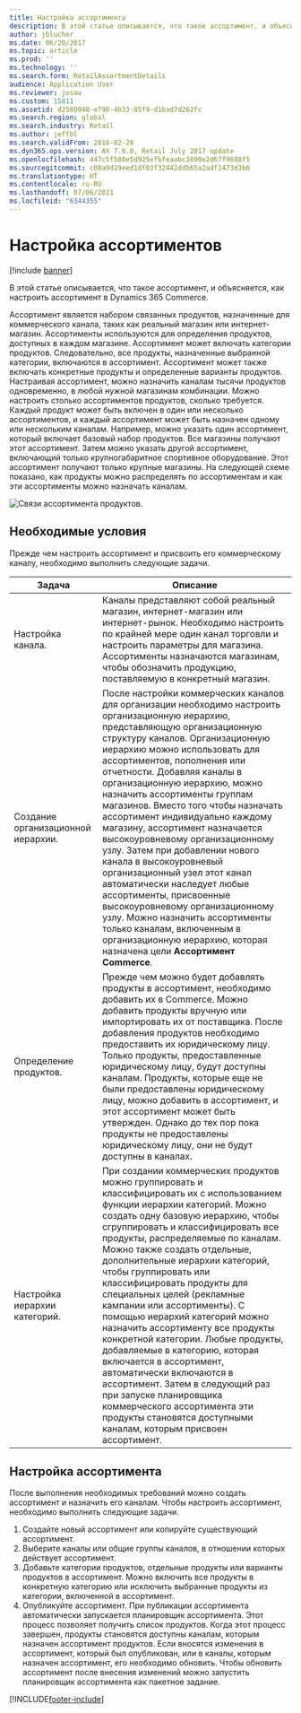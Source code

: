 ```yaml
---
title: Настройка ассортимента
description: В этой статье описывается, что такое ассортимент, и объясняется, как настроить ассортимент в Dynamics 365 Commerce.
author: jblucher
ms.date: 06/20/2017
ms.topic: article
ms.prod: ''
ms.technology: ''
ms.search.form: RetailAssortmentDetails
audience: Application User
ms.reviewer: josaw
ms.custom: 15811
ms.assetid: d2580048-e798-4b33-85f9-d1bad7d262fc
ms.search.region: global
ms.search.industry: Retail
ms.author: jeffbl
ms.search.validFrom: 2016-02-28
ms.dyn365.ops.version: AX 7.0.0, Retail July 2017 update
ms.openlocfilehash: 447c5f580e5d925efbfeaabc3890e2d67f9688f5
ms.sourcegitcommit: c08a9d19eed1df03f32442ddb65a2adf1473d3b6
ms.translationtype: HT
ms.contentlocale: ru-RU
ms.lasthandoff: 07/06/2021
ms.locfileid: "6344355"
---
```

# <a name="set-up-assortments"></a>Настройка ассортиментов

[!include [banner](includes/banner.md)]

В этой статье описывается, что такое ассортимент, и объясняется, как настроить ассортимент в Dynamics 365 Commerce.

Ассортимент является набором связанных продуктов, назначенные для коммерческого канала, таких как реальный магазин или интернет-магазин. Ассортименты используются для определения продуктов, доступных в каждом магазине. Ассортимент может включать категории продуктов. Следовательно, все продукты, назначенные выбранной категории, включаются в ассортимент. Ассортимент может также включать конкретные продукты и определенные варианты продуктов. Настраивая ассортимент, можно назначить каналам тысячи продуктов одновременно, в любой нужной магазинам комбинации. Можно настроить столько ассортиментов продуктов, сколько требуется. Каждый продукт может быть включен в один или несколько ассортиментов, и каждый ассортимент может быть назначен одному или нескольким каналам. Например, можно указать один ассортимент, который включает базовый набор продуктов. Все магазины получают этот ассортимент. Затем можно указать другой ассортимент, включающий только крупногабаритное спортивное оборудование. Этот ассортимент получают только крупные магазины. На следующей схеме показано, как продукты можно распределять по ассортиментам и как эти ассортименты можно назначать каналам.

![Связи ассортимента продуктов.](./media/assortments_relationship.gif)

## <a name="prerequisites"></a>Необходимые условия

Прежде чем настроить ассортимент и присвоить его коммерческому каналу, необходимо выполнить следующие задачи.

| Задача                              | Описание |
|-----------------------------------|-------------|
| Настройка канала.          | Каналы представляют собой реальный магазин, интернет-магазин или интернет-рынок. Необходимо настроить по крайней мере один канал торговли и настроить параметры для магазина. Ассортименты назначаются магазинам, чтобы обозначить продукцию, поставляемую в конкретный магазин. |
| Создание организационной иерархии. | После настройки коммерческих каналов для организации необходимо настроить организационную иерархию, представляющую организационную структуру каналов. Организационную иерархию можно использовать для ассортиментов, пополнения или отчетности. Добавляя каналы в организационную иерархию, можно назначить ассортименты группам магазинов. Вместо того чтобы назначать ассортимент индивидуально каждому магазину, ассортимент назначается высокоуровневому организационному узлу. Затем при добавлении нового канала в высокоуровневый организационный узел этот канал автоматически наследует любые ассортименты, присвоенные высокоуровневому организационному узлу. Можно назначить ассортименты только каналам, включенным в организационную иерархию, которая назначена цели **Ассортимент Commerce**. |
| Определение продуктов.                  | Прежде чем можно будет добавлять продукты в ассортимент, необходимо добавить их в Commerce. Можно добавить продукты вручную или импортировать их от поставщика. После добавления продуктов необходимо предоставить их юридическому лицу. Только продукты, предоставленные юридическому лицу, будут доступны каналам. Продукты, которые еще не были предоставлены юридическому лицу, можно добавить в ассортимент, и этот ассортимент может быть утвержден. Однако до тех пор пока продукты не предоставлены юридическому лицу, они не будут доступны в каналах. |
| Настройка иерархии категорий.      | При создании коммерческих продуктов можно группировать и классифицировать их с использованием функции иерархии категорий. Можно создать одну базовую иерархию, чтобы сгруппировать и классифицировать все продукты, распределяемые по каналам. Можно также создать отдельные, дополнительные иерархии категорий, чтобы группировать или классифицировать продукты для специальных целей (рекламные кампании или ассортименты). С помощью иерархий категорий можно назначить ассортименту все продукты конкретной категории. Любые продукты, добавляемые в категорию, которая включается в ассортимент, автоматически включаются в ассортимент. Затем в следующий раз при запуске планировщика коммерческого ассортимента эти продукты становятся доступными каналам, которым присвоен ассортимент. |

## <a name="setting-up-an-assortment"></a>Настройка ассортимента

После выполнения необходимых требований можно создать ассортимент и назначить его каналам. Чтобы настроить ассортимент, необходимо выполнить следующие задачи.

1. Создайте новый ассортимент или копируйте существующий ассортимент.
2. Выберите каналы или общие группы каналов, в отношении которых действует ассортимент.
3. Добавьте категории продуктов, отдельные продукты или варианты продуктов в ассортимент. Можно включить все продукты в конкретную категорию или исключить выбранные продукты из категории, включенной в ассортимент.
4. Опубликуйте ассортимент. При публикации ассортимента автоматически запускается планировщик ассортимента. Этот процесс позволяет получить список продуктов. Когда этот процесс завершен, продукты становятся доступны каналам, которым назначен ассортимент продуктов. Если вносятся изменения в ассортимент, который был опубликован, или в каналы, которым назначен ассортимент, его необходимо обновить. Чтобы обновить ассортимент после внесения изменений можно запустить планировщик ассортимента как пакетное задание.


[!INCLUDE[footer-include](../includes/footer-banner.md)]
